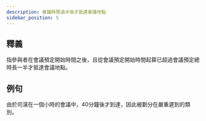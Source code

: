 ```yaml
---
description: 會議時間過半後才抵達會議地點
sidebar_position: 5
---
```


## 釋義
指參與者在會議預定開始時間之後，且從會議預定開始時間起算已超過會議預定總時長一半才抵達會議地點。

## 例句
由於司漢在一個小時的會議中，40分鐘後才到達，因此被劃分在嚴重遲到的類別。

